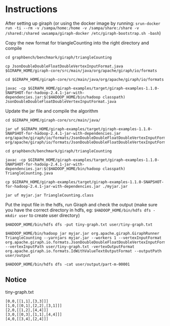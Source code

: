 # Instructions

After setting up giraph (or using the docker image by running: ``` srun-docker run -ti --rm -v /sampa/home:/home -v /sampa/share:/share -v /shared:/shared uwsampa/giraph-docker /etc/giraph-bootstrap.sh -bash ```)

Copy the new format for triangleCounting into the right directory and compile

```
cd graphbench/benchmark/giraph/triangleCounting

cp JsonDoubleDoubleFloatDoubleVertexInputFormat.java $GIRAPH_HOME/giraph-core/src/main/java/org/apache/giraph/io/formats

cd $GIRAPH_HOME/giraph-core/src/main/java/org/apache/giraph/io/formats

javac -cp $GIRAPH_HOME/giraph-examples/target/giraph-examples-1.1.0-SNAPSHOT-for-hadoop-2.4.1-jar-with-dependencies.jar:$($HADOOP_HOME/bin/hadoop classpath) JsonDoubleDoubleFloatDoubleVertexInputFormat.java
```

Update the jar file and compile the algorithm 

```
cd $GIRAPH_HOME/giraph-core/src/main/java/

jar uf $GIRAPH_HOME/giraph-examples/target/giraph-examples-1.1.0-SNAPSHOT-for-hadoop-2.4.1-jar-with-dependencies.jar org/apache/giraph/io/formats/JsonDoubleDoubleFloatDoubleVertexInputFormat.class org/apache/giraph/io/formats/JsonDoubleDoubleFloatDoubleVertexInputFormat\$JsonDoubleDoubleFloatDoubleVertexReader.class

cd graphbench/benchmark/giraph/triangleCounting

javac -cp $GIRAPH_HOME/giraph-examples/target/giraph-examples-1.1.0-SNAPSHOT-for-hadoop-2.4.1-jar-with-dependencies.jar:$($HADOOP_HOME/bin/hadoop classpath) TriangleCounting.java

cp $GIRAPH_HOME/giraph-examples/target/giraph-examples-1.1.0-SNAPSHOT-for-hadoop-2.4.1-jar-with-dependencies.jar ./myjar.jar

jar uf myjar.jar TriangleCounting.class
```

Put the input file in the hdfs, run Giraph and check the output (make sure you have the correct directory in hdfs, eg: ```$HADOOP_HOME/bin/hdfs dfs -mkdir user``` to create user directory)

```
$HADOOP_HOME/bin/hdfs dfs -put tiny-graph.txt user/tiny-graph.txt

$HADOOP_HOME/bin/hadoop jar myjar.jar org.apache.giraph.GiraphRunner TriangleCounting --yarnjars myjar.jar --workers 1 --vertexInputFormat org.apache.giraph.io.formats.JsonDoubleDoubleFloatDoubleVertexInputFormat --vertexInputPath user/tiny-graph.txt -vertexOutputFormat org.apache.giraph.io.formats.IdWithValueTextOutputFormat --outputPath user/output

$HADOOP_HOME/bin/hdfs dfs -cat user/output/part-m-00001
```

## Notice

tiny-graph.txt
```
[0,0,[[1,1],[3,3]]]
[1,0,[[0,1],[2,2],[3,1]]]
[2,0,[[1,2],[4,4]]]
[3,0,[[0,3],[1,1],[4,4]]]
[4,0,[[3,4],[2,4]]]
```
